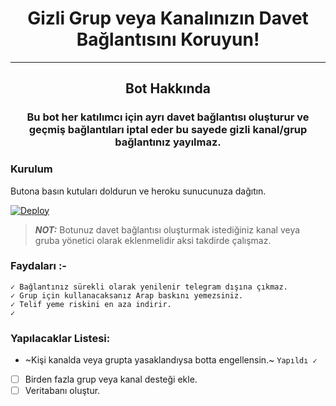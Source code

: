 <h1 align="center">Gizli Grup veya Kanalınızın Davet Bağlantısını Koruyun!</h1>
<hr>
<h2 align="center">Bot Hakkında</h2>
<h3 align="center">Bu bot her katılımcı için ayrı davet bağlantısı oluşturur ve geçmiş bağlantıları iptal eder bu sayede gizli kanal/grup bağlantınız yayılmaz.</h3>

### Kurulum

Butona basın kutuları doldurun ve heroku sunucunuza dağıtın.

[![Deploy](https://www.herokucdn.com/deploy/button.svg)](https://heroku.com/deploy)

> **_NOT:_**  Botunuz davet bağlantısı oluşturmak istediğiniz kanal veya gruba yönetici olarak eklenmelidir aksi takdirde çalışmaz.

### Faydaları :-
    ✓ Bağlantınız sürekli olarak yenilenir telegram dışına çıkmaz.
    ✓ Grup için kullanacaksanız Arap baskını yemezsiniz.
    ✓ Telif yeme riskini en aza indirir.
    ✓
    
### Yapılacaklar Listesi:
-   ~Kişi kanalda veya grupta yasaklandıysa botta engellensin.~ `Yapıldı ✓`
-   [ ] Birden fazla grup veya kanal desteği ekle.
-   [ ] Veritabanı oluştur.
